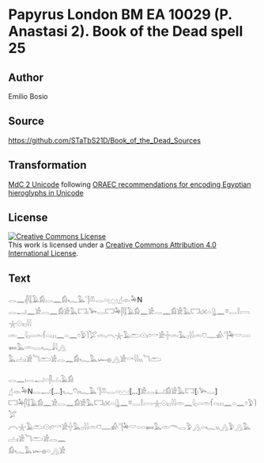 # Papyrus London BM EA 10029 (P. Anastasi 2). Book of the Dead spell 25

## Author 

Emilio Bosio

## Source 

https://github.com/STaTbS21D/Book_of_the_Dead_Sources

## Transformation 

[MdC 2 Unicode](https://statbs21d.github.io/mdc2unicode.html) following [ORAEC recommendations for encoding Egyptian hieroglyphs in Unicode](https://github.com/oraec/recommendations-encoding-hieroglyphs)

## License 

<a rel="license" href="http://creativecommons.org/licenses/by/4.0/"><img alt="Creative Commons License" style="border-width:0" src="https://i.creativecommons.org/l/by/4.0/88x31.png" /></a><br />This work is licensed under a <a rel="license" href="http://creativecommons.org/licenses/by/4.0/">Creative Commons Attribution 4.0 International License</a>.

## Text 

<hiero><rubrum>𓂋𓈖𓏤𓋴𓆼𓄿𓀁𓂋𓈖𓀁𓆑𓅓𓊹𓌨𓂋𓏏𓈉</rubrum>𓊨𓁹𓅆N<br>
𓂋𓂝𓈖𓀀𓂋𓈖𓀁𓀀𓅓𓉐𓏤𓅨𓂋𓉐𓅆𓋴𓆼𓄿𓀁𓈖𓀀𓂋𓈖𓀁𓀀𓅓𓉐𓏤𓏴𓏏𓊮𓈖𓎼𓂋𓎛𓇯𓇼𓇳𓏤𓊪𓇋𓇋<br>
𓏛𓈖𓇋𓊪𓏏𓏛𓆳𓏏𓏥𓈖𓏏𓈖𓏌𓅱𓌙𓅯𓏛𓇹𓇼𓄿𓂧𓇳𓏤𓏌𓎡𓀀𓏶𓏛𓅓𓊪𓇋𓇋𓏛𓈞𓊃𓀉𓊹𓅆𓎟𓏏𓏏𓍃𓅓𓏛𓂋𓆑𓇍𓇋𓂻<br>
𓅓𓐟𓏤𓀀𓆓𓂧𓀀𓂋𓈖𓀁𓆑𓅓𓆱𓐍𓂻𓀀<rubrum>𓎡𓇋𓇋𓏭𓆓𓂧</rubrum><br>
<br>
<rubrum>𓂋𓈖𓏤𓂋𓂝𓏏𓋴𓐟𓄿𓀁</rubrum><br>
𓊨𓁹𓅆N𓂋𓂝[...]𓆑𓄣𓏤𓆑𓅓𓊹𓌨𓂋𓏏𓈉[...]𓀀𓂋𓂞𓀁𓀀𓅓𓉐[𓏤𓅨𓂋]<br>
𓉐𓅆𓋴𓆼𓄿𓀁𓈖𓀀𓂋𓈖𓀁𓀀𓅓𓉐𓏤𓏴𓏏𓊮𓈖𓎼𓂋𓎛𓇯𓇼𓇳𓏤𓊪𓇋𓇋𓏛𓈖𓇋𓊪𓏏𓏛𓆳𓏏𓏥𓈖𓏏𓈖𓏌𓅱𓌙𓅯<br>
𓇹𓇼𓄿𓂧𓇳𓏤𓏌𓎡𓀀𓏶𓅓𓊪𓇋𓇋𓏛𓈞𓊃𓀉𓊹𓅆𓎟𓏏𓏏𓍃𓅓𓏛𓄭𓂋𓅱𓂻𓏏𓆑𓏭𓂻𓅱𓂻𓅓𓐟𓏤𓀀𓆓𓂧𓀀𓂋𓈖<br>
𓀁𓆑𓅓𓆱𓐍𓏏𓂻𓀀<br></hiero>